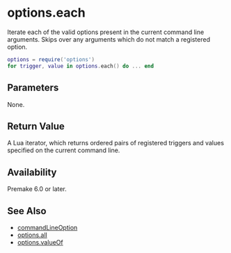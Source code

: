 # options.each

Iterate each of the valid options present in the current command line arguments. Skips over any arguments which do not match a registered option.

```lua
options = require('options')
for trigger, value in options.each() do ... end
```

## Parameters

None.

## Return Value

A Lua iterator, which returns ordered pairs of registered triggers and values specified on the current command line.

## Availability

Premake 6.0 or later.

## See Also

* [commandLineOption](commandLineOption.md)
* [options.all](options.all.md)
* [options.valueOf](options.valueOf.md)
